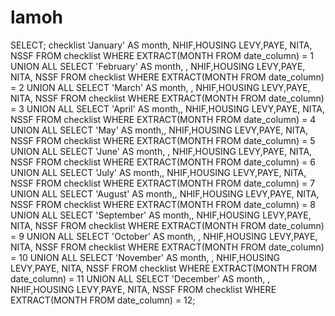 # lamoh
SELECT;
checklist
    'January' AS month, NHIF,HOUSING LEVY,PAYE, NITA, NSSF
FROM 
    checklist
WHERE 
    EXTRACT(MONTH FROM date_column) = 1
UNION ALL
SELECT 
    'February' AS month, , NHIF,HOUSING LEVY,PAYE, NITA, NSSF
FROM 
    checklist
WHERE 
    EXTRACT(MONTH FROM date_column) = 2
UNION ALL
SELECT 
    'March' AS month, , NHIF,HOUSING LEVY,PAYE, NITA, NSSF
FROM 
    checklist
WHERE 
    EXTRACT(MONTH FROM date_column) = 3
UNION ALL
SELECT 
    'April' AS month,, NHIF,HOUSING LEVY,PAYE, NITA, NSSF
FROM 
    checklist
WHERE 
    EXTRACT(MONTH FROM date_column) = 4
UNION ALL
SELECT 
    'May' AS month,, NHIF,HOUSING LEVY,PAYE, NITA, NSSF
FROM 
    checklist
WHERE 
    EXTRACT(MONTH FROM date_column) = 5
UNION ALL
SELECT 
    'June' AS month, , NHIF,HOUSING LEVY,PAYE, NITA, NSSF
FROM 
    checklist
WHERE 
    EXTRACT(MONTH FROM date_column) = 6
UNION ALL
SELECT 
    'July' AS month,, NHIF,HOUSING LEVY,PAYE, NITA, NSSF
FROM 
    checklist
WHERE 
    EXTRACT(MONTH FROM date_column) = 7
UNION ALL
SELECT 
    'August' AS month,, NHIF,HOUSING LEVY,PAYE, NITA, NSSF
FROM 
    checklist
WHERE 
    EXTRACT(MONTH FROM date_column) = 8
UNION ALL
SELECT 
    'September' AS month,, NHIF,HOUSING LEVY,PAYE, NITA, NSSF
FROM 
    checklist
WHERE 
    EXTRACT(MONTH FROM date_column) = 9
UNION ALL
SELECT 
    'October' AS month, , NHIF,HOUSING LEVY,PAYE, NITA, NSSF
FROM 
    checklist
WHERE 
    EXTRACT(MONTH FROM date_column) = 10
UNION ALL
SELECT 
    'November' AS month, , NHIF,HOUSING LEVY,PAYE, NITA, NSSF
FROM 
    checklist
WHERE 
    EXTRACT(MONTH FROM date_column) = 11
UNION ALL SELECT 
    'December' AS month, , NHIF,HOUSING LEVY,PAYE, NITA, NSSF
FROM 
    checklist
WHERE 
    EXTRACT(MONTH FROM date_column) = 12;
